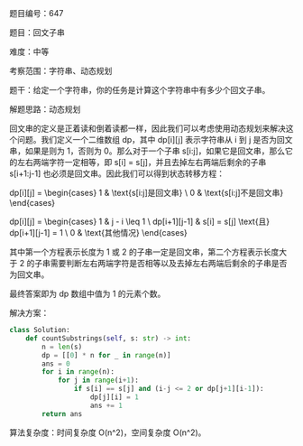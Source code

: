 题目编号：647

题目：回文子串

难度：中等

考察范围：字符串、动态规划

题干：给定一个字符串，你的任务是计算这个字符串中有多少个回文子串。

解题思路：动态规划

回文串的定义是正着读和倒着读都一样，因此我们可以考虑使用动态规划来解决这个问题。我们定义一个二维数组 dp，其中 dp[i][j] 表示字符串从 i 到 j 是否为回文串，如果是则为 1，否则为 0。那么对于一个子串 s[i:j]，如果它是回文串，那么它的左右两端字符一定相等，即 s[i] = s[j]，并且去掉左右两端后剩余的子串 s[i+1:j-1] 也必须是回文串。因此我们可以得到状态转移方程：


dp[i][j] = \begin{cases}
1 & \text{s[i:j]是回文串} \\
0 & \text{s[i:j]不是回文串}
\end{cases}



dp[i][j] = \begin{cases}
1 & j - i \leq 1 \\
dp[i+1][j-1] & s[i] = s[j] \text{且} dp[i+1][j-1] = 1 \\
0 & \text{其他情况}
\end{cases}


其中第一个方程表示长度为 1 或 2 的子串一定是回文串，第二个方程表示长度大于 2 的子串需要判断左右两端字符是否相等以及去掉左右两端后剩余的子串是否为回文串。

最终答案即为 dp 数组中值为 1 的元素个数。

解决方案：

```python
class Solution:
    def countSubstrings(self, s: str) -> int:
        n = len(s)
        dp = [[0] * n for _ in range(n)]
        ans = 0
        for i in range(n):
            for j in range(i+1):
                if s[i] == s[j] and (i-j <= 2 or dp[j+1][i-1]):
                    dp[j][i] = 1
                    ans += 1
        return ans
```

算法复杂度：时间复杂度 O(n^2)，空间复杂度 O(n^2)。